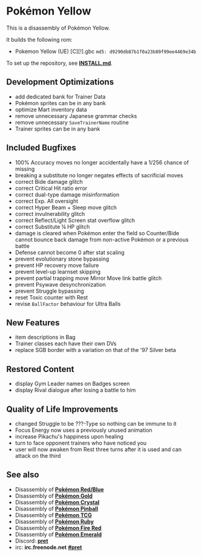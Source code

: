 # Pokémon Yellow

This is a disassembly of Pokémon Yellow.

It builds the following rom:

* Pokemon Yellow (UE) [C][!].gbc  `md5: d9290db87b1f0a23b89f99ee4469e34b`

To set up the repository, see [**INSTALL.md**](INSTALL.md).

## Development Optimizations
* add dedicated bank for Trainer Data
* Pokémon sprites can be in any bank
* optimize Mart inventory data
* remove unnecessary Japanese grammar checks
* remove unnecessary `SaveTrainerName` routine
* Trainer sprites can be in any bank

## Included Bugfixes
* 100% Accuracy moves no longer accidentally have a 1/256 chance of missing
* breaking a substitute no longer negates effects of sacrificial moves
* correct Bide damage glitch
* correct Critical Hit ratio error
* correct dual-type damage misinformation
* correct Exp. All oversight
* correct Hyper Beam + Sleep move glitch
* correct invulnerability glitch
* correct Reflect/Light Screen stat overflow glitch
* correct Substitute ¼ HP glitch
* damage is cleared when Pokémon enter the field so Counter/Bide cannot bounce back damage from non-active Pokémon or a previous battle
* Defense cannot become 0 after stat scaling
* prevent evolutionary stone bypassing
* prevent HP recovery move failure
* prevent level-up learnset skipping
* prevent partial trapping move Mirror Move link battle glitch
* prevent Psywave desynchronization
* prevent Struggle bypassing
* reset Toxic counter with Rest
* revise `BallFactor` behaviour for Ultra Balls

## New Features
* item descriptions in Bag
* Trainer classes each have their own DVs
* replace SGB border with a variation on that of the '97 Silver beta

## Restored Content
* display Gym Leader names on Badges screen
* display Rival dialogue after losing a battle to him

## Quality of Life Improvements
* changed Struggle to be ???-Type so nothing can be immune to it
* Focus Energy now uses a previously unused animation
* increase Pikachu's happiness upon healing
* turn to face opponent trainers who have noticed you
* user will now awaken from Rest three turns after it is used and can attack on the third


## See also

* Disassembly of [**Pokémon Red/Blue**][pokered]
* Disassembly of [**Pokémon Gold**][pokegold]
* Disassembly of [**Pokémon Crystal**][pokecrystal]
* Disassembly of [**Pokémon Pinball**][pokepinball]
* Disassembly of [**Pokémon TCG**][poketcg]
* Disassembly of [**Pokémon Ruby**][pokeruby]
* Disassembly of [**Pokémon Fire Red**][pokefirered]
* Disassembly of [**Pokémon Emerald**][pokeemerald]
* Discord: [**pret**][Discord]
* irc: **irc.freenode.net** [**#pret**][irc]

[pokered]: https://github.com/pret/pokered
[pokegold]: https://github.com/pret/pokegold
[pokecrystal]: https://github.com/pret/pokecrystal
[pokepinball]: https://github.com/pret/pokepinball
[poketcg]: https://github.com/pret/poketcg
[pokeruby]: https://github.com/pret/pokeruby
[pokefirered]: https://github.com/pret/pokefirered
[pokeemerald]: https://github.com/pret/pokeemerald
[Discord]: https://discord.gg/cJxDDVP
[irc]: https://kiwiirc.com/client/irc.freenode.net/?#pret
